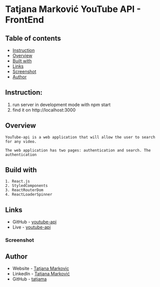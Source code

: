 # Tatjana Marković YouTube API - FrontEnd

## Table of contents

  - [Instruction](#instruction)
  - [Overview](#overview)
  - [Built with](#built-with)
  - [Links](#links)
  - [Screenshot](#screenshot)
  - [Author](#author)

## Instruction:
1. run server in development mode with
    npm start
2. find it on
    http://localhost:3000

## Overview
    YouTube-api is a web application that will allow the user to search for any video.

    The web application has two pages: authentication and search. The authentication 

## Build with 
    1. React.js
    2. StyledComponents
    3. ReactRouterDom
    4. ReactLoaderSpinner

## Links

- GitHub - [youtube-api](https://github.com/tatjama/youtube-search)
- Live - [youtube-api](https://youtube-search-git-dev-tatjana.vercel.app/)

### Screenshot

## Author
- Website - [Tatjana Markovic](https://my-react-portfolio-tatjana.vercel.app/)
- LinkedIn - [Tatjana Marković](https://www.linkedin.com/in/tatjana-markovi%C4%87-919501189/)
- GitHub - [tatjama](https://github.com/tatjama)

